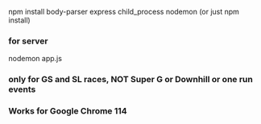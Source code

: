 npm install body-parser express child_process nodemon
(or just npm install)


### for server ###
nodemon app.js 


### only for GS and SL races, NOT Super G or Downhill or one run events ###
### Works for Google Chrome 114 ###
